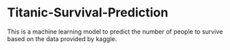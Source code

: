 # Titanic-Survival-Prediction
This is a machine learning model to predict the number of people to survive based on the data provided by kaggle.
